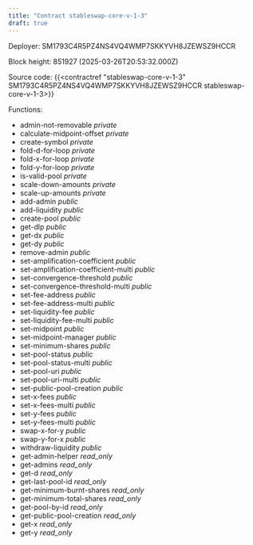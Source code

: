 ```yaml
---
title: "Contract stableswap-core-v-1-3"
draft: true
---
```

Deployer: SM1793C4R5PZ4NS4VQ4WMP7SKKYVH8JZEWSZ9HCCR


 



Block height: 851927 (2025-03-26T20:53:32.000Z)

Source code: {{<contractref "stableswap-core-v-1-3" SM1793C4R5PZ4NS4VQ4WMP7SKKYVH8JZEWSZ9HCCR stableswap-core-v-1-3>}}

Functions:

* admin-not-removable _private_
* calculate-midpoint-offset _private_
* create-symbol _private_
* fold-d-for-loop _private_
* fold-x-for-loop _private_
* fold-y-for-loop _private_
* is-valid-pool _private_
* scale-down-amounts _private_
* scale-up-amounts _private_
* add-admin _public_
* add-liquidity _public_
* create-pool _public_
* get-dlp _public_
* get-dx _public_
* get-dy _public_
* remove-admin _public_
* set-amplification-coefficient _public_
* set-amplification-coefficient-multi _public_
* set-convergence-threshold _public_
* set-convergence-threshold-multi _public_
* set-fee-address _public_
* set-fee-address-multi _public_
* set-liquidity-fee _public_
* set-liquidity-fee-multi _public_
* set-midpoint _public_
* set-midpoint-manager _public_
* set-minimum-shares _public_
* set-pool-status _public_
* set-pool-status-multi _public_
* set-pool-uri _public_
* set-pool-uri-multi _public_
* set-public-pool-creation _public_
* set-x-fees _public_
* set-x-fees-multi _public_
* set-y-fees _public_
* set-y-fees-multi _public_
* swap-x-for-y _public_
* swap-y-for-x _public_
* withdraw-liquidity _public_
* get-admin-helper _read_only_
* get-admins _read_only_
* get-d _read_only_
* get-last-pool-id _read_only_
* get-minimum-burnt-shares _read_only_
* get-minimum-total-shares _read_only_
* get-pool-by-id _read_only_
* get-public-pool-creation _read_only_
* get-x _read_only_
* get-y _read_only_
